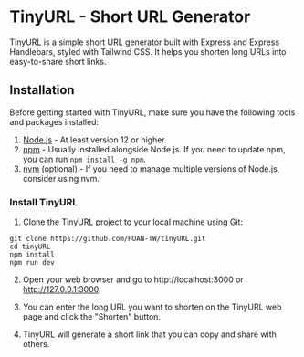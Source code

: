 # TinyURL - Short URL Generator

TinyURL is a simple short URL generator built with Express and Express Handlebars, styled with Tailwind CSS. It helps you shorten long URLs into easy-to-share short links.

## Installation

Before getting started with TinyURL, make sure you have the following tools and packages installed:

1. [Node.js](https://nodejs.org/) - At least version 12 or higher.
2. [npm](https://www.npmjs.com/) - Usually installed alongside Node.js. If you need to update npm, you can run `npm install -g npm`.
3. [nvm](https://github.com/nvm-sh/nvm) (optional) - If you need to manage multiple versions of Node.js, consider using nvm.

### Install TinyURL

1. Clone the TinyURL project to your local machine using Git:

```shell
git clone https://github.com/HUAN-TW/tinyURL.git
cd tinyURL
npm install
npm run dev
```


2. Open your web browser and go to http://localhost:3000 or http://127.0.0.1:3000.

3. You can enter the long URL you want to shorten on the TinyURL web page and click the "Shorten" button.

4. TinyURL will generate a short link that you can copy and share with others.
